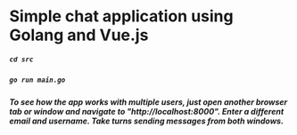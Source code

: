# Simple chat application using Golang and Vue.js

##### `cd src`
##### `go run main.go`

##### To see how the app works with multiple users, just open another browser tab or window and navigate to "http://localhost:8000". Enter a different email and username. Take turns sending messages from both windows.